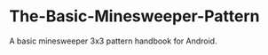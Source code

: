 The-Basic-Minesweeper-Pattern
=============================

A basic minesweeper 3x3 pattern handbook for Android.
